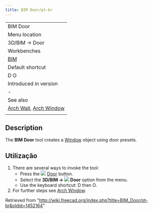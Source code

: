 ```yaml
---
title: BIM Door/pt-br
---
```

|  |
| --- |
| BIM Door |
| Menu location |
| 3D/BIM → Door |
| Workbenches |
| [BIM](/BIM_Workbench "BIM Workbench") |
| Default shortcut |
| D O |
| Introduced in version |
| - |
| See also |
| [Arch Wall](/Arch_Wall "Arch Wall"), [Arch Window](/Arch_Window "Arch Window") |
|  |

## Description

The **BIM Door** tool creates a [Window](/Arch_Window "Arch Window") object using door presets.

## Utilização

1. There are several ways to invoke the tool:
   * Press the ![](/images/BIM_Door.svg) [Door](/BIM_Door "BIM Door") button.
   * Select the **3D/BIM → ![](/images/BIM_Door.svg) Door** option from the menu.
   * Use the keyboard shortcut: D then O.
2. For further steps see [Arch Window](/Arch_Window "Arch Window").

Retrieved from "<http://wiki.freecad.org/index.php?title=BIM_Door/pt-br&oldid=1452164>"